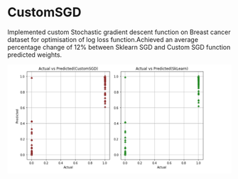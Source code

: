 # CustomSGD

Implemented custom Stochastic gradient descent function on Breast cancer dataset for optimisation of log loss
function.Achieved an average percentage change of 12% between Sklearn SGD and Custom SGD function predicted
weights.

![alt text](https://github.com/earthlycoder/CustomSGD/blob/main/Comparision.png)
